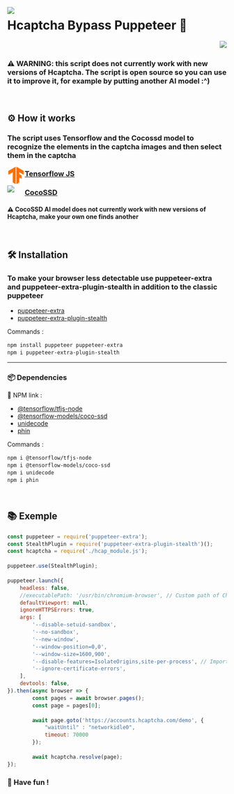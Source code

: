 <p>
    <img width="80" align="left" src="https://cdn.worldvectorlogo.com/logos/hcaptcha-2-2.svg">
    <h1>Hcaptcha Bypass Puppeteer 🤖</h1>
</p>

<p align="right">
    <img src="https://api.visitorbadge.io/api/visitors?path=https://github.com/Ralex91/pptr-hcaptcha-bypass/edit/main/README.md&countColor=%2337d67a">
</p>

<h3>⚠ WARNING: this script does not currently work with new versions of Hcaptcha. The script is open source so you can use it to improve it, for example by putting another AI model :^)</h3>

<br>

<h2>⚙ How it works</h2>
<h3>The script uses Tensorflow and the Cocossd model to recognize the elements in the captcha images and then select them in the captcha</h3>

<img width="40" align="left" src="https://raw.githubusercontent.com/devicons/devicon/master/icons/tensorflow/tensorflow-original.svg">
<h3> <a href="https://github.com/tensorflow/tfjs">Tensorflow JS</a> </h3>


<img width="40" align="left" src="https://img.icons8.com/color-glass/512/experiment-trial.png">
<h3> <a href="https://github.com/tensorflow/tfjs-models/tree/master/coco-ssd">CocoSSD</a> </h3>

<h4>⚠ CocoSSD AI model does not currently work with new versions of Hcaptcha, make your own one finds another</h4>
<br>

<h2>🛠 Installation</h2>

<h3>To make your browser less detectable use puppeteer-extra and puppeteer-extra-plugin-stealth in addition to the classic puppeteer </h3>

- [puppeteer-extra](https://www.npmjs.com/package/puppeteer-extra)
- [puppeteer-extra-plugin-stealth](https://www.npmjs.com/package/puppeteer-extra-plugin-stealth)

Commands : 

```bash
npm install puppeteer puppeteer-extra
npm i puppeteer-extra-plugin-stealth
```

-----

<h3>📦 Dependencies</h3>

🔗 NPM link :
 - [@tensorflow/tfjs-node](https://www.npmjs.com/package/@tensorflow/tfjs-node)
 - [@tensorflow-models/coco-ssd](https://www.npmjs.com/package/@tensorflow-models/coco-ssd)
 - [unidecode](https://www.npmjs.com/package/unidecode)
 - [phin](https://www.npmjs.com/package/phin)

Commands : 
```bash
npm i @tensorflow/tfjs-node
npm i @tensorflow-models/coco-ssd
npm i unidecode
npm i phin
```
<br>


<h2>📚 Exemple</h2>

```js
const puppeteer = require('puppeteer-extra');
const StealthPlugin = require('puppeteer-extra-plugin-stealth')();
const hcaptcha = require('./hcap_module.js');

puppeteer.use(StealthPlugin);

puppeteer.launch({ 
    headless: false,
    //executablePath: '/usr/bin/chromium-browser', // Custom path of Chromium
    defaultViewport: null,
    ignoreHTTPSErrors: true,
    args: [
        '--disable-setuid-sandbox',
        '--no-sandbox',
        '--new-window',
        '--window-position=0,0',
        '--window-size=1600,900',
        '--disable-features=IsolateOrigins,site-per-process', // Important argument to get the contents of the captcha iframe
        '--ignore-certificate-errors',
    ],
    devtools: false,
}).then(async browser => {
        const pages = await browser.pages();
        const page = pages[0];

        await page.goto('https://accounts.hcaptcha.com/demo', {
            "waitUntil" : "networkidle0",
            timeout: 70000
        });

        await hcaptcha.resolve(page);
});
```

<h3>🎈 Have fun !</h3>
